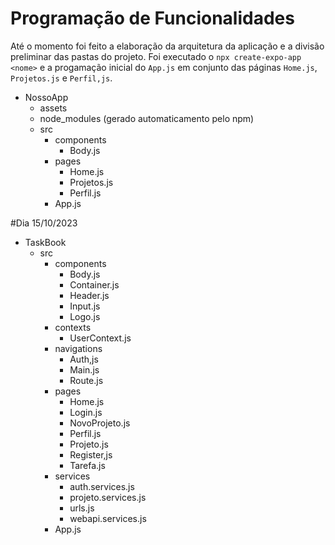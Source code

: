 # Programação de Funcionalidades

Até o momento foi feito a elaboração da arquitetura da aplicação e a divisão preliminar das pastas do projeto. Foi executado o `npx create-expo-app <nome>` e a progamação inicial do `App.js` em conjunto das páginas `Home.js`, `Projetos.js` e `Perfil,js`.

- NossoApp
  - assets
  - node_modules (gerado automaticamento pelo npm)
  - src
    - components
        - Body.js
    - pages
        - Home.js
        - Projetos.js
        - Perfil.js
    - App.js
    
#Dia 15/10/2023
- TaskBook
  - src
      - components
        - Body.js
        - Container.js
        - Header.js
        - Input.js
        - Logo.js
      - contexts
        - UserContext.js
      - navigations
        - Auth,js
        - Main.js
        - Route.js
      - pages
        - Home.js
        - Login.js
        - NovoProjeto.js
        - Perfil.js
        - Projeto.js
        - Register,js
        - Tarefa.js
      - services
        - auth.services.js
        - projeto.services.js
        - urls.js
        - webapi.services.js
      - App.js
